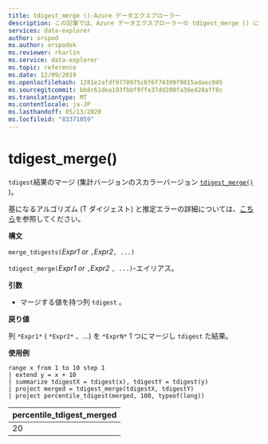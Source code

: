 ```yaml
---
title: tdigest_merge ()-Azure データエクスプローラー
description: この記事では、Azure データエクスプローラーの tdigest_merge () について説明します。
services: data-explorer
author: orspod
ms.author: orspodek
ms.reviewer: rkarlin
ms.service: data-explorer
ms.topic: reference
ms.date: 12/09/2019
ms.openlocfilehash: 1281e2afdf9770975c6f6f74399f9815adaec045
ms.sourcegitcommit: bb8c61dea193fbbf9ffe37dd200fa36e428aff8c
ms.translationtype: MT
ms.contentlocale: ja-JP
ms.lasthandoff: 05/13/2020
ms.locfileid: "83371059"
---
```

# <a name="tdigest_merge"></a>tdigest_merge()

`tdigest`結果のマージ (集計バージョンのスカラーバージョン [`tdigest_merge()`](tdigest-merge-aggfunction.md) )。

基になるアルゴリズム (T ダイジェスト) と推定エラーの詳細については、[こちら](percentiles-aggfunction.md#estimation-error-in-percentiles)を参照してください。

**構文**

`merge_tdigests(`*Expr1 or* `,`*Expr2*`, ...)`

`tdigest_merge(`*Expr1 or* `,`*Expr2* `, ...)`-エイリアス。

**引数**

* マージする値を持つ列 `tdigest` 。

**戻り値**

列 `*Expr1*` ( `*Expr2*` 、...) を `*ExprN*` 1 つにマージし `tdigest` た結果。

**使用例**

<!-- csl: https://help.kusto.windows.net:443/Samples -->
```kusto
range x from 1 to 10 step 1 
| extend y = x + 10
| summarize tdigestX = tdigest(x), tdigestY = tdigest(y)
| project merged = tdigest_merge(tdigestX, tdigestY)
| project percentile_tdigest(merged, 100, typeof(long))
```

|percentile_tdigest_merged|
|---|
|20|
